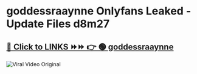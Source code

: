 
 # goddessraaynne Onlyfans Leaked - Update Files d8m27

## <h2><a href="https://clipsfans.com/goddessraaynne&ref=git">🔗 Click to LINKS ⏩⏩ 👉 🟢 goddessraaynne </a></h2>

<a href="https://clipsfans.com/goddessraaynne&ref=git" rel="nofollow" data-target="animated-image.originalLink"><img src="https://i.ibb.co.com/xMMVF88/686577567.gif" alt="Viral Video Original" style="max-width: 100%; display: inline-block;" data-target="animated-image.originalImage"></a>


